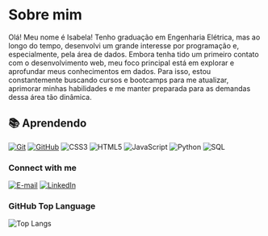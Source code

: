 # Sobre mim
Olá! Meu nome é Isabela! Tenho graduação em Engenharia Elétrica, mas ao longo do tempo, desenvolvi um grande interesse por programação e, especialmente, pela área de dados. Embora tenha tido um primeiro contato com o desenvolvimento web, meu foco principal está em explorar e aprofundar meus conhecimentos em dados. Para isso, estou constantemente buscando cursos e bootcamps para me atualizar, aprimorar minhas habilidades e me manter preparada para as demandas dessa área tão dinâmica.

## 📚 **Aprendendo**

[![Git](https://img.shields.io/badge/Git-000?style=for-the-badge&logo=git&logoColor=E94D5F)](https://git-scm.com/doc)
[![GitHub](https://img.shields.io/badge/GitHub-000?style=for-the-badge&logo=github&logoColor=30A3DC)](https://docs.github.com/)
![CSS3](https://img.shields.io/badge/CSS3-000?style=for-the-badge&logo=css3&logoColor=264CE4) ![HTML5](https://img.shields.io/badge/HTML5-000?style=for-the-badge&logo=html5)
![JavaScript](https://img.shields.io/badge/JavaScript%20-000?style=for-the-badge&logo=javascript&logoColor=ffff00)
![Python](https://img.shields.io/badge/Python-000?style=for-the-badge&logo=python)
![SQL](https://img.shields.io/badge/SQL-000?style=for-the-badge&logo=mysql&logoColor=white)

<h3 align="left">Connect with me</h3>

[![E-mail](https://img.shields.io/badge/-Email-000?style=for-the-badge&logo=microsoft-outlook&logoColor=FF00F6&color:FFF)](mailto:isabelamelos15@hotmail.com)
[![LinkedIn](https://img.shields.io/badge/-LinkedIn-000?style=for-the-badge&logo=linkedin&logoColor=FF00F6&color:FFF)](https://www.linkedin.com/in/isabelamelosiq/)

<h3 align="left">GitHub Top Language</h3>

![Top Langs](https://github-readme-stats-git-masterrstaa-rickstaa.vercel.app/api/top-langs/?username=isasmelo&layout=compact&bg_color=000&border_color=30A3DC&title_color=E94D5F&text_color=FFF)
<!--[![Most Used Languages](https://github-readme-stats-git-masterrstaa-rickstaa.vercel.app/api/top-langs/?username=elidianaandrade&line_height=10&card_width=290&layout=compact&hide_title=false&count_private=true&langs_count=4&show_icons=true&title_color=FF00F6&hide=html,css&bg_color=000&text_color=8B8B8B&border_radius=3&border_color=561760&count_private=true)](https://github.com/elidianaandrade/github-readme-stats)-->
<br>

